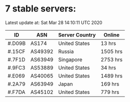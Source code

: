 # 7 stable servers:

Latest update at: Sat Mar 28 14:10:11 UTC 2020

| ID | ASN | Server Country | Online |
| -- | --- | -------------- | ------ |
| #.D09B | AS174 | United States | 13 hrs |
| #.15CF | AS49392 | Russia | 1505 hrs |
| #.7F1D | AS63949 | Singapore | 2753 hrs |
| #.9FC3 | AS53889 | United States | 34 hrs |
| #.E069 | AS40065 | United States | 1489 hrs |
| #.2A79 | AS63949 | Japan | 169 hrs |
| #.F7DA | AS45102 | United States | 779 hrs |

